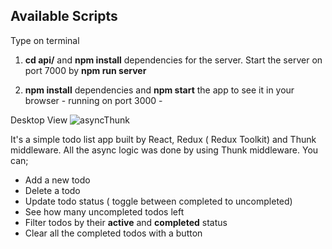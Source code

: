 

## Available Scripts

Type on terminal

1) **cd api/** and **npm install** dependencies for the server. Start the server on port 7000 by **npm run server** 

2) **npm install** dependencies and **npm start** the app to see it in your browser - running on port 3000 - 


Desktop View
![asyncThunk](https://user-images.githubusercontent.com/100930519/196008724-64b7ca93-0056-43a5-89c9-c428f70132e7.png)


It's a simple todo list app built by React, Redux ( Redux Toolkit) and Thunk middleware.
All the async logic was done by using Thunk middleware. 
You can;
- Add a new todo
- Delete a todo
- Update todo status ( toggle between completed to uncompleted)
- See how many uncompleted todos left
- Filter todos by their **active** and **completed** status
- Clear all the completed todos with a button



